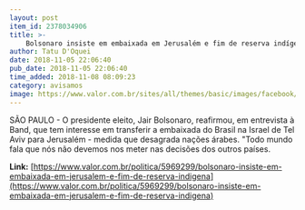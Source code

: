 ```yaml
---
layout: post
item_id: 2378034906
title: >-
    Bolsonaro insiste em embaixada em Jerusalém e fim de reserva indígena
author: Tatu D'Oquei
date: 2018-11-05 22:06:40
pub_date: 2018-11-05 22:06:40
time_added: 2018-11-08 08:09:23
category: avisamos
image: https://www.valor.com.br/sites/all/themes/basic/images/facebook/valor-big.jpg
---
```


SÃO PAULO - O presidente eleito, Jair Bolsonaro, reafirmou, em entrevista à Band, que tem interesse em transferir a embaixada do Brasil na Israel de Tel Aviv para Jerusalém - medida que desagrada nações árabes. "Todo mundo fala que nós não devemos nos meter nas decisões dos outros países.

**Link:** [https://www.valor.com.br/politica/5969299/bolsonaro-insiste-em-embaixada-em-jerusalem-e-fim-de-reserva-indigena](https://www.valor.com.br/politica/5969299/bolsonaro-insiste-em-embaixada-em-jerusalem-e-fim-de-reserva-indigena)

